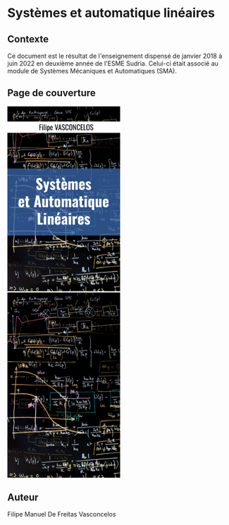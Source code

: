 # Systèmes et automatique linéaires

## Contexte

Ce document est le résultat de l'enseignement dispensé de janvier 2018 
à juin 2022 en deuxième année de l'ESME Sudria. Celui-ci était associé 
au module de Systèmes Mécaniques et Automatiques (SMA).

## Page de couverture
<img src="fig/cover/premiere_page.png" width="256"> <img src="fig/cover/quatrieme_page.png" width="256">

## Auteur
Filipe Manuel De Freitas Vasconcelos
